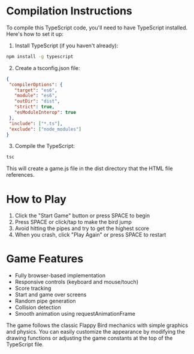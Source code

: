 # Compilation Instructions
To compile this TypeScript code, you'll need to have TypeScript installed. Here's how to set it up:

1. Install TypeScript (if you haven't already):
```bash
npm install -g typescript
```

2. Create a tsconfig.json file:
 ```json
{
  "compilerOptions": {
    "target": "es6",
    "module": "es6",
    "outDir": "dist",
    "strict": true,
    "esModuleInterop": true
  },
  "include": ["*.ts"],
  "exclude": ["node_modules"]
}
```

3. Compile the TypeScript:
```bash
tsc
```

This will create a game.js file in the dist directory that the HTML file references.

# How to Play
1. Click the "Start Game" button or press SPACE to begin
2. Press SPACE or click/tap to make the bird jump
3. Avoid hitting the pipes and try to get the highest score
4. When you crash, click "Play Again" or press SPACE to restart

# Game Features
- Fully browser-based implementation
- Responsive controls (keyboard and mouse/touch)
- Score tracking
- Start and game over screens
- Random pipe generation
- Collision detection
- Smooth animation using requestAnimationFrame

The game follows the classic Flappy Bird mechanics with simple graphics and physics. You can easily customize the appearance by modifying the drawing functions or adjusting the game constants at the top of the TypeScript file.